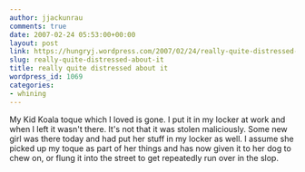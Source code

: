 ```yaml
---
author: jjackunrau
comments: true
date: 2007-02-24 05:53:00+00:00
layout: post
link: https://hungryj.wordpress.com/2007/02/24/really-quite-distressed-about-it/
slug: really-quite-distressed-about-it
title: really quite distressed about it
wordpress_id: 1069
categories:
- whining
---
```


My Kid Koala toque which I loved is gone.  I put it in my locker at work and when I left it wasn't there.  It's not that it was stolen maliciously.  Some new girl was there today and had put her stuff in my locker as well.  I assume she picked up my toque as part of her things and has now given it to her dog to chew on, or flung it into the street to get repeatedly run over in the slop.
